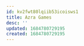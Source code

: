 ```yaml
---
id: kv2fwt80lqiib53icoisws1
title: Azra Games
desc: ''
updated: 1684780729195
created: 1684780729195
---
```

